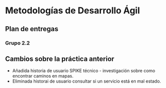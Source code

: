 # Metodologías de Desarrollo Ágil

## Plan de entregas

### Grupo 2.2

## Cambios sobre la práctica anterior

- Añadida historia de usuario SPIKE técnico - investigación sobre como encontrar caminos en mapas.
- Eliminada historai de usuario consultar si un servicio está en mal estado.

